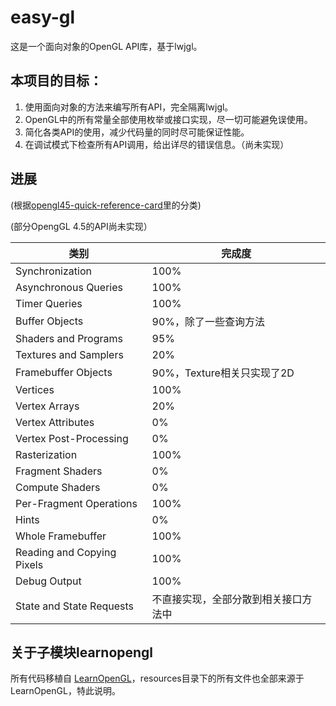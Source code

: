 # easy-gl

这是一个面向对象的OpenGL API库，基于lwjgl。

## 本项目的目标：
1. 使用面向对象的方法来编写所有API，完全隔离lwjgl。
2. OpenGL中的所有常量全部使用枚举或接口实现，尽一切可能避免误使用。
3. 简化各类API的使用，减少代码量的同时尽可能保证性能。
4. 在调试模式下检查所有API调用，给出详尽的错误信息。（尚未实现）

## 进展
(根据[opengl45-quick-reference-card](https://www.khronos.org/files/opengl45-quick-reference-card.pdf)里的分类)

(部分OpengGL 4.5的API尚未实现）

| 类别  | 完成度 |
| ------------- | ------------- |
| Synchronization  | 100%  |
| Asynchronous Queries  | 100%  |
| Timer Queries  | 100%  |
| Buffer Objects  | 90%，除了一些查询方法  |
| Shaders and Programs  | 95%  |
| Textures and Samplers  | 20%  |
| Framebuffer Objects  | 90%，Texture相关只实现了2D  |
| Vertices  | 100%  |
| Vertex Arrays  | 20%  |
| Vertex Attributes  |  0% |
| Vertex Post-Processing  | 0%  |
| Rasterization  | 100%  |
| Fragment Shaders  | 0%  |
| Compute Shaders  | 0%  |
| Per-Fragment Operations  | 100%  |
| Hints  | 0%  |
| Whole Framebuffer  | 100%  |
| Reading and Copying Pixels  | 100%  |
| Debug Output  | 100%  |
| State and State Requests  | 不直接实现，全部分散到相关接口方法中  |

## 关于子模块learnopengl
所有代码移植自 [LearnOpenGL](https://github.com/JoeyDeVries/LearnOpenGL)，resources目录下的所有文件也全部来源于LearnOpenGL，特此说明。

